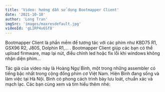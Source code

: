 ```yaml
---
title: 'Video: hướng dẫn sử dụng Bootmapper Client'
date: '2021-10-10'
author: 'Long Tran'
imgSrc: 'images/maxresdefault.jpg'
videoId: 'gLIRP4v6Sf8'
---
```

Bootmapper Client là phần mềm để tương tác với các phím như KBD75 R1, GSX96 R2, J80S, Dolphin R1,… . Bootmapper Client giúp các bạn có thể upload firmware, map lại nút, điều chỉnh led hoặc fix lỗi khi windows không nhận diện phím…

Tác giả của video này là Hoàng Ngự Bình, một trong những assembler có tiếng bậc nhất trong cộng đồng phím cơ Việt Nam. Hiện Bình đang sống và làm việc tại Hà Nội. Bình có phong cách trình bày lưu loát, chuẩn xác và mạch lạc. Các bạn cùng xem và tìm hiểu thêm nhé: